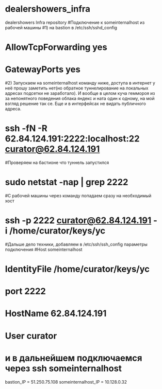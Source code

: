 # dealershowers_infra
dealershowers Infra repository
#Подключение к someinternalhost из рабочей машины
#1) на bastion в /etc/ssh/sshd_config
#	AllowTcpForwarding yes
#	GatewayPorts yes
#2) Запускаем на someinternalhost команду ниже, доступа в интернет у неё прошу заметить нет(но обратное туннелирование на локальных адресах подсетки не заработало). И вообще в целом куча геммороя из за непонятного поведения облака яндекс и ната один к одному, на мой взгляд решение так се. Еще и в интерфейсах не видать публичного адреса.
#	ssh -fN -R 62.84.124.191:2222:localhost:22 curator@62.84.124.191
#Проверяем на бастионе что туннель запустился
#	sudo netstat -nap | grep 2222
#С рабочей машины через команду попадаем сразу на необходимый хост
#	ssh -p 2222 curator@62.84.124.191 -i /home/curator/keys/yc
#Дальше дело техники, добавляем в /etc/ssh/ssh_config параметры подключения
#Host someinternalhost
#    IdentityFile /home/curator/keys/yc
#    port 2222
#    HostName 62.84.124.191
#    User curator
# и в дальнейшем подключаемся через ssh someinternalhost
bastion_IP = 51.250.75.108
someinternalhost_IP = 10.128.0.32
